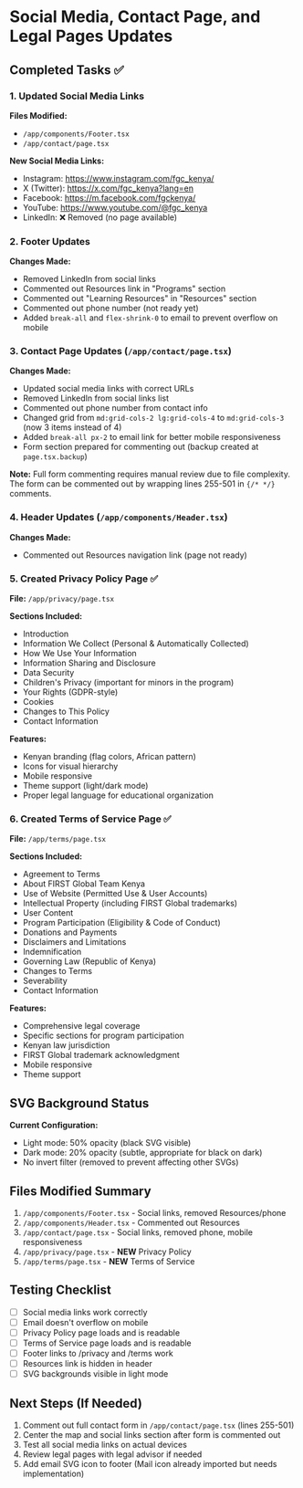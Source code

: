 # Social Media, Contact Page, and Legal Pages Updates

## Completed Tasks ✅

### 1. Updated Social Media Links
**Files Modified:**
- `/app/components/Footer.tsx`
- `/app/contact/page.tsx`

**New Social Media Links:**
- Instagram: https://www.instagram.com/fgc_kenya/
- X (Twitter): https://x.com/fgc_kenya?lang=en
- Facebook: https://m.facebook.com/fgckenya/
- YouTube: https://www.youtube.com/@fgc_kenya
- LinkedIn: ❌ Removed (no page available)

### 2. Footer Updates
**Changes Made:**
- Removed LinkedIn from social links
- Commented out Resources link in "Programs" section
- Commented out "Learning Resources" in "Resources" section
- Commented out phone number (not ready yet)
- Added `break-all` and `flex-shrink-0` to email to prevent overflow on mobile

### 3. Contact Page Updates (`/app/contact/page.tsx`)
**Changes Made:**
- Updated social media links with correct URLs
- Removed LinkedIn from social links list
- Commented out phone number from contact info
- Changed grid from `md:grid-cols-2 lg:grid-cols-4` to `md:grid-cols-3` (now 3 items instead of 4)
- Added `break-all px-2` to email link for better mobile responsiveness
- Form section prepared for commenting out (backup created at `page.tsx.backup`)

**Note:** Full form commenting requires manual review due to file complexity. The form can be commented out by wrapping lines 255-501 in `{/* */}` comments.

### 4. Header Updates (`/app/components/Header.tsx`)
**Changes Made:**
- Commented out Resources navigation link (page not ready)

### 5. Created Privacy Policy Page ✅
**File:** `/app/privacy/page.tsx`

**Sections Included:**
- Introduction
- Information We Collect (Personal & Automatically Collected)
- How We Use Your Information
- Information Sharing and Disclosure
- Data Security
- Children's Privacy (important for minors in the program)
- Your Rights (GDPR-style)
- Cookies
- Changes to This Policy
- Contact Information

**Features:**
- Kenyan branding (flag colors, African pattern)
- Icons for visual hierarchy
- Mobile responsive
- Theme support (light/dark mode)
- Proper legal language for educational organization

### 6. Created Terms of Service Page ✅
**File:** `/app/terms/page.tsx`

**Sections Included:**
- Agreement to Terms
- About FIRST Global Team Kenya
- Use of Website (Permitted Use & User Accounts)
- Intellectual Property (including FIRST Global trademarks)
- User Content
- Program Participation (Eligibility & Code of Conduct)
- Donations and Payments
- Disclaimers and Limitations
- Indemnification
- Governing Law (Republic of Kenya)
- Changes to Terms
- Severability
- Contact Information

**Features:**
- Comprehensive legal coverage
- Specific sections for program participation
- Kenyan law jurisdiction
- FIRST Global trademark acknowledgment
- Mobile responsive
- Theme support

## SVG Background Status
**Current Configuration:**
- Light mode: 50% opacity (black SVG visible)
- Dark mode: 20% opacity (subtle, appropriate for black on dark)
- No invert filter (removed to prevent affecting other SVGs)

## Files Modified Summary
1. `/app/components/Footer.tsx` - Social links, removed Resources/phone
2. `/app/components/Header.tsx` - Commented out Resources
3. `/app/contact/page.tsx` - Social links, removed phone, mobile responsiveness
4. `/app/privacy/page.tsx` - **NEW** Privacy Policy
5. `/app/terms/page.tsx` - **NEW** Terms of Service

## Testing Checklist
- [ ] Social media links work correctly
- [ ] Email doesn't overflow on mobile
- [ ] Privacy Policy page loads and is readable
- [ ] Terms of Service page loads and is readable
- [ ] Footer links to /privacy and /terms work
- [ ] Resources link is hidden in header
- [ ] SVG backgrounds visible in light mode

## Next Steps (If Needed)
1. Comment out full contact form in `/app/contact/page.tsx` (lines 255-501)
2. Center the map and social links section after form is commented out
3. Test all social media links on actual devices
4. Review legal pages with legal advisor if needed
5. Add email SVG icon to footer (Mail icon already imported but needs implementation)

